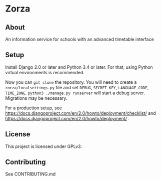 # Zorza

## About
An information service for schools with an advanced timetable interface

## Setup
Install Django 2.0 or later and Python 3.4 or later.
For that, using Python virtual environments is recommended.

Now you can `git clone` the repository.
You will need to create a `zorza/localsettings.py` file and set `DEBUG`,
`SECRET_KEY`, `LANGUAGE_CODE`, `TIME_ZONE`.
`python3 ./manage.py runserver` will start a debug server.
Migrations may be necessary.

For a production setup, see
https://docs.djangoproject.com/en/2.0/howto/deployment/checklist/
and
https://docs.djangoproject.com/en/2.0/howto/deployment/
.

## License
This project is licensed under GPLv3.

## Contributing
See CONTRIBUTING.md
